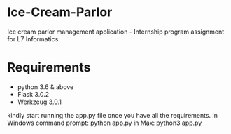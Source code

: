 # Ice-Cream-Parlor
Ice cream parlor management application - Internship program assignment for L7 Informatics.

# Requirements
- python 3.6 & above
- Flask 3.0.2
- Werkzeug 3.0.1

kindly start running the app.py file once you have all the requirements.
in Windows command prompt: python app.py
in Max: python3 app.py
